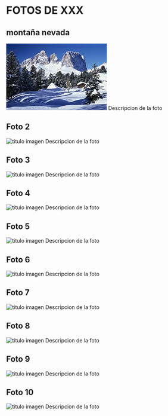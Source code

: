 # FOTOS DE XXX

## montaña nevada

![montaña nevada](./fotos/paisaje1.jpg)
Descripcion de la foto<br>

## Foto 2

![titulo imagen](./fotos/delaimagen.jpg)
Descripcion de la foto<br>

## Foto 3

![titulo imagen](./fotos/delaimagen.jpg)
Descripcion de la foto<br>

## Foto 4

![titulo imagen](./fotos/delaimagen.jpg)
Descripcion de la foto<br>

## Foto 5

![titulo imagen](./fotos/delaimagen.jpg)
Descripcion de la foto<br>

## Foto 6

![titulo imagen](./fotos/delaimagen.jpg)
Descripcion de la foto<br>

## Foto 7

![titulo imagen](./fotos/delaimagen.jpg)
Descripcion de la foto<br>

## Foto 8

![titulo imagen](./fotos/delaimagen.jpg)
Descripcion de la foto<br>

## Foto 9

![titulo imagen](./fotos/delaimagen.jpg)
Descripcion de la foto<br>

## Foto 10

![titulo imagen](./fotos/delaimagen.jpg)
Descripcion de la foto<br>
